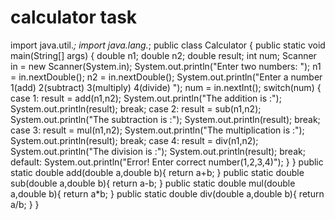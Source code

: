 # calculator task
import java.util.*;
import java.lang.*;
public class Calculator {
   public static void main(String[] args) {
      double n1;
      double n2;
      double result;
      int num;
      Scanner in = new Scanner(System.in);
      System.out.println("Enter two numbers: ");
      n1 = in.nextDouble();
      n2 = in.nextDouble();
      System.out.println("Enter a number 1(add) 2(subtract) 3(multiply) 4(divide) ");
      num = in.nextInt();
      switch(num) {
         case 1: result = add(n1,n2);
                 System.out.println("The addition is :");
                 System.out.println(result);
            break;
         case 2: result = sub(n1,n2);
                 System.out.println("The subtraction is :");
                 System.out.println(result);
            break;
         case 3: result = mul(n1,n2);
                 System.out.println("The multiplication  is :");
                 System.out.println(result);
            break;
         case 4: result = div(n1,n2);
                 System.out.println("The division is :");
                 System.out.println(result);
            break;
            default: System.out.println("Error! Enter correct number(1,2,3,4)");
      }
   }
   public static double add(double a,double b){
       return a+b;
   }
   public static double sub(double a,double b){
       return a-b;
   }
   public static double mul(double a,double b){
       return a*b;
   }
   public static double div(double a,double b){
       return a/b;
   }
}
